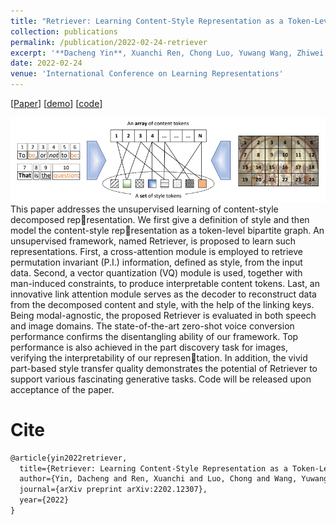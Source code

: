 ```yaml
---
title: "Retriever: Learning Content-Style Representation as a Token-Level Bipartite Graph"
collection: publications
permalink: /publication/2022-02-24-retriever
excerpt: '**Dacheng Yin**, Xuanchi Ren, Chong Luo, Yuwang Wang, Zhiwei Xiong, Wenjun Zeng.'
date: 2022-02-24
venue: 'International Conference on Learning Representations'
---
```

\[[Paper](https://arxiv.org/pdf/2202.12307)\] \[[demo](https://ydcustc.github.io/retriever-demo/)\] \[[code](https://github.com/xrenaa/Retriever)\]

![Architecture](/images/retriever.png)
This paper addresses the unsupervised learning of content-style decomposed representation. We first give a definition of style and then model the content-style representation as a token-level bipartite graph. An unsupervised framework, named
Retriever, is proposed to learn such representations. First, a cross-attention
module is employed to retrieve permutation invariant (P.I.) information, defined
as style, from the input data. Second, a vector quantization (VQ) module is used,
together with man-induced constraints, to produce interpretable content tokens.
Last, an innovative link attention module serves as the decoder to reconstruct data
from the decomposed content and style, with the help of the linking keys. Being
modal-agnostic, the proposed Retriever is evaluated in both speech and image
domains. The state-of-the-art zero-shot voice conversion performance confirms
the disentangling ability of our framework. Top performance is also achieved in
the part discovery task for images, verifying the interpretability of our representation. In addition, the vivid part-based style transfer quality demonstrates the
potential of Retriever to support various fascinating generative tasks. Code
will be released upon acceptance of the paper.

Cite
===

```latex
@article{yin2022retriever,
  title={Retriever: Learning Content-Style Representation as a Token-Level Bipartite Graph},
  author={Yin, Dacheng and Ren, Xuanchi and Luo, Chong and Wang, Yuwang and Xiong, Zhiwei and Zeng, Wenjun},
  journal={arXiv preprint arXiv:2202.12307},
  year={2022}
}
```
